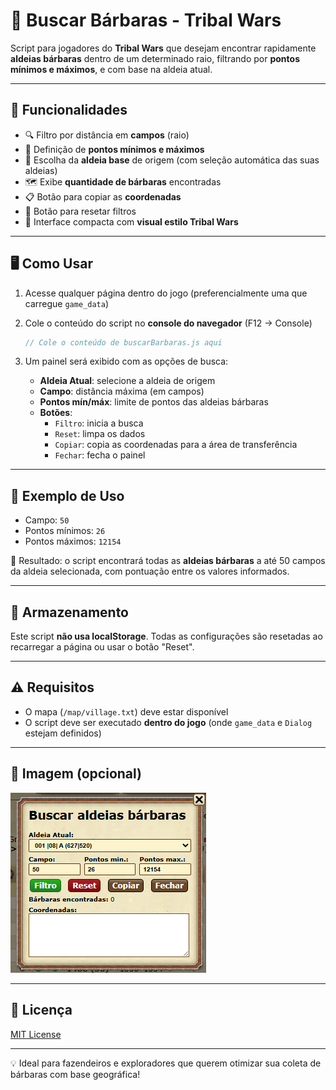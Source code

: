 # 🏹 Buscar Bárbaras - Tribal Wars

Script para jogadores do **Tribal Wars** que desejam encontrar rapidamente **aldeias bárbaras** dentro de um determinado raio, filtrando por **pontos mínimos e máximos**, e com base na aldeia atual.

---

## 🔧 Funcionalidades

- 🔍 Filtro por distância em **campos** (raio)
- 🔢 Definição de **pontos mínimos e máximos**
- 🧭 Escolha da **aldeia base** de origem (com seleção automática das suas aldeias)
- 🗺️ Exibe **quantidade de bárbaras** encontradas
- 📋 Botão para copiar as **coordenadas**
- 🧼 Botão para resetar filtros
- 🎯 Interface compacta com **visual estilo Tribal Wars**

---

## 🖥️ Como Usar

1. Acesse qualquer página dentro do jogo (preferencialmente uma que carregue `game_data`)
2. Cole o conteúdo do script no **console do navegador** (F12 → Console)
   ```javascript
   // Cole o conteúdo de buscarBarbaras.js aqui
   ```

3. Um painel será exibido com as opções de busca:
   - **Aldeia Atual**: selecione a aldeia de origem
   - **Campo**: distância máxima (em campos)
   - **Pontos mín/máx**: limite de pontos das aldeias bárbaras
   - **Botões**:
     - `Filtro`: inicia a busca
     - `Reset`: limpa os dados
     - `Copiar`: copia as coordenadas para a área de transferência
     - `Fechar`: fecha o painel

---

## 🧪 Exemplo de Uso

- Campo: `50`
- Pontos mínimos: `26`
- Pontos máximos: `12154`

🔎 Resultado: o script encontrará todas as **aldeias bárbaras** a até 50 campos da aldeia selecionada, com pontuação entre os valores informados.

---

## 💾 Armazenamento

Este script **não usa localStorage**. Todas as configurações são resetadas ao recarregar a página ou usar o botão "Reset".

---

## ⚠️ Requisitos

- O mapa (`/map/village.txt`) deve estar disponível
- O script deve ser executado **dentro do jogo** (onde `game_data` e `Dialog` estejam definidos)

---

## 📸 Imagem (opcional)

![Painel de busca](./print_buscarBarbaras.png)

---

## 📄 Licença

[MIT License](LICENSE)

---

💡 Ideal para fazendeiros e exploradores que querem otimizar sua coleta de bárbaras com base geográfica!
